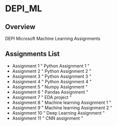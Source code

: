 # DEPI_ML

## Overview
DEPI Microsoft Machine Learning Assignments 

## Assignments List
- Assignment 1   " Python Assignment 1 "
- Assignment 2   " Python Assignment 2 "
- Assignment 3   " Python Assignment 3 "
- Assignment 4   " Python Assignment 4 "
- Assignment 5   " Numpy Assignment "
- Assignment 6   " Pandas Assignment "
- Assignment 7   " EDA project "
- Assignment 8   " Machine learning Assignment 1 "
- Assignment 9   " Machine learning Assignment 2 "
- Assignment 10  " Deep Learning Assignment "
- Assignment 11  " CNN assignment "
